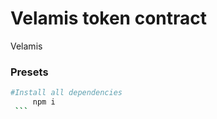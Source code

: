# Velamis token contract

Velamis 
### Presets

   ```sh
   #Install all dependencies
        npm i
    ```
    
